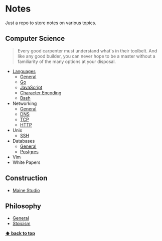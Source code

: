 # Notes

Just a repo to store notes on various topics.

## Computer Science

> Every good carpenter must understand what's in their toolbelt.  And like any
> good builder, you can never hope to be a master without a familiarity of the many
> options at your disposal.

* [Languages](./languages/general.md)
    + [General](./languages/general.md)
    + [Go](./languages/go/general.md)
    + [JavaScript](./languages/javascript/node.md)
    + [Character Encoding](./languages/character-encoding.md)
    + [Bash](./languages/bash.md)
* Networking
    + [General](./networking/general.md)
    + [DNS](./networking/dns.md)
    + [TCP](./networking/ip-tcp.md)
    + [HTTP](./networking/http.md)
* Unix
    + [SSH](./unix/ssh.md)
* Databases
    + [General](./databases/general.md)
    + [Postgres](./databases/postgresql.md)
* Vim
* White Papers

## Construction

* [Maine Studio](./construction/maine.md)

## Philosophy

* [General](./philosophy/general.md)
* [Stoicism](./philosophy/stoicism.md)


**[⬆️ back to top](#programming)**
